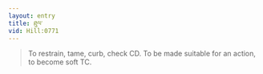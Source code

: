 ```yaml
---
layout: entry
title: ཐུལ་
vid: Hill:0771
---
```

> To restrain, tame, curb, check CD\. To be made suitable for an action, to become soft TC\.


